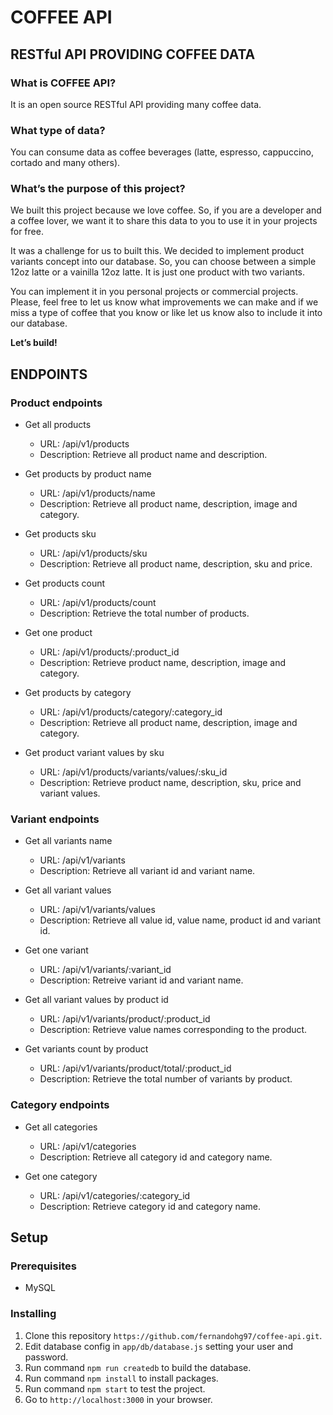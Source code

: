 # **COFFEE API**

## RESTful API PROVIDING COFFEE DATA

### **What is COFFEE API?**
It is an open source RESTful API providing many coffee data.

### **What type of data?**
You can consume data as coffee beverages (latte, espresso, cappuccino, cortado and many others).

### **What’s the purpose of this project?**
We built this project because we love coffee. So, if you are a developer and a coffee lover, we want it to share this data to you to use it in your projects for free.

It was a challenge for us to built this. We decided to implement product variants concept into our database. So, you can choose between a simple 12oz latte or a vainilla 12oz latte. It is just one product with two variants.

You can implement it in you personal projects or commercial projects. Please, feel free to let us know what improvements we can make and if we miss a type of coffee that you know or like let us know also to include it into our database.

**Let’s build!**


## ENDPOINTS
### **Product endpoints**

- Get all products

    - URL: /api/v1/products
    - Description: Retrieve all product name and description.

<!-- - Get admin products

    - URL: /api/products/admin
    - Description: Retrieve all product id, product name, sku, description and image.
-->
- Get products by product name

    - URL: /api/v1/products/name
    - Description: Retrieve all product name, description, image and category.

- Get products sku

    - URL: /api/v1/products/sku
    - Description: Retrieve all product name, description, sku and price.

- Get products count

    - URL: /api/v1/products/count
    - Description: Retrieve the total number of products.

- Get one product

    - URL: /api/v1/products/:product_id
    - Description: Retrieve product name, description, image and category.

- Get products by category

    - URL: /api/v1/products/category/:category_id
    - Description: Retrieve all product name, description, image and category.

- Get product variant values by sku

    - URL: /api/v1/products/variants/values/:sku_id
    - Description: Retrieve product name, description, sku, price and variant values.

### **Variant endpoints**

- Get all variants name

    - URL: /api/v1/variants
    - Description: Retrieve all variant id and variant name.

- Get all variant values

    - URL: /api/v1/variants/values
    - Description: Retrieve all value id, value name, product id and variant id.

- Get one variant

    - URL: /api/v1/variants/:variant_id
    - Description: Retreive variant id and variant name.

- Get all variant values by product id

    - URL: /api/v1/variants/product/:product_id
    - Description: Retrieve value names corresponding to the product.

- Get variants count by product

    - URL: /api/v1/variants/product/total/:product_id
    - Description: Retrieve the total number of variants by product.

### **Category endpoints**

- Get all categories

    - URL: /api/v1/categories
    - Description: Retrieve all category id and category name.

- Get one category

    - URL: /api/v1/categories/:category_id
    - Description: Retrieve category id and category name.


## Setup

### Prerequisites

- MySQL

### **Installing**

1. Clone this repository `https://github.com/fernandohg97/coffee-api.git`.
2. Edit database config in `app/db/database.js` setting your user and password.
3. Run command `npm run createdb` to build the database.
4. Run command `npm install` to install packages.
5. Run command `npm start` to test the project.
6. Go to `http://localhost:3000` in your browser.
